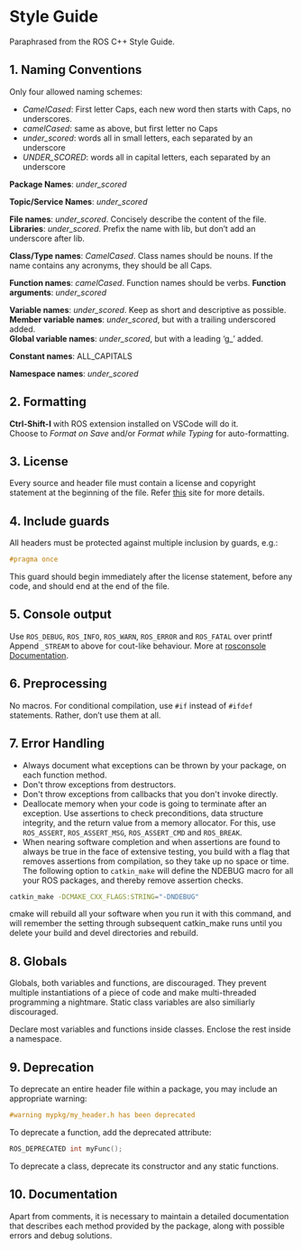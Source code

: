 # Style Guide
Paraphrased from the ROS C++ Style Guide.


## 1. Naming Conventions

Only four allowed naming schemes: 

- *CamelCased*: First letter Caps, each new word then starts with Caps, no underscores. 
- *camelCased*: same as above, but first letter no Caps 
- *under_scored*: words all in small letters, each separated by an underscore 
- *UNDER_SCORED*: words all in capital letters, each separated by an underscore

**Package Names**: *under_scored*

**Topic/Service Names**: *under_scored*

**File names**: *under_scored*. Concisely describe the content of the file.\
**Libraries**: *under_scored*. Prefix the name with lib, but don’t add an underscore after lib.

**Class/Type names**: *CamelCased*. Class names should be nouns.
If the name contains any acronyms, they should be all Caps.

**Function names**: *camelCased*. Function names should be verbs.
**Function arguments**: *under_scored*

**Variable names**: *under_scored*. Keep as short and descriptive as possible.\
**Member variable names**: *under_scored*, but with a trailing underscored added.\
**Global variable names**: *under_scored*, but with a leading ‘g_’ added.

**Constant names**: ALL_CAPITALS

**Namespace names**: *under_scored*


## 2. Formatting

**Ctrl-Shift-I** with ROS extension installed on VSCode will do it.\
Choose to *Format on Save* and/or *Format while Typing* for auto-formatting.

## 3. License

Every source and header file must contain a license and copyright statement at the beginning of the file. Refer [this](https://choosealicense.com/) site for more details.

## 4. Include guards

All headers must be protected against multiple inclusion by guards, e.g.:

```cpp
#pragma once
```

This guard should begin immediately after the license statement, before any code, and should end at the end of the file.

## 5. Console output

Use ```ROS_DEBUG```, ```ROS_INFO```, ```ROS_WARN```, ```ROS_ERROR``` and ```ROS_FATAL``` over printf
Append ```_STREAM``` to above for cout-like behaviour. More at [rosconsole Documentation](http://wiki.ros.org/rosconsole).

## 6. Preprocessing

No macros. For conditional compilation, use ```#if``` instead of ```#ifdef``` statements. Rather, don’t use them at all.

## 7. Error Handling

- Always document what exceptions can be thrown by your package, on each function method.
- Don't throw exceptions from destructors.
- Don't throw exceptions from callbacks that you don't invoke directly.
- Deallocate memory when your code is going to terminate after an exception.
Use assertions to check preconditions, data structure integrity, and the return value from a memory allocator. For this, use ```ROS_ASSERT```, ```ROS_ASSERT_MSG```, ```ROS_ASSERT_CMD``` and ```ROS_BREAK```.
- When nearing software completion and when assertions are found to always be true in the face of extensive testing, you build with a flag that removes assertions from compilation, so they take up no space or time. The following option to ```catkin_make``` will define the NDEBUG macro for all your ROS packages, and thereby remove assertion checks.

```bash
catkin_make -DCMAKE_CXX_FLAGS:STRING="-DNDEBUG"
```

cmake will rebuild all your software when you run it with this command, and will remember the setting through subsequent catkin_make runs until you delete your build and devel directories and rebuild. 

## 8. Globals

Globals, both variables and functions, are discouraged. They prevent multiple instantiations of a piece of code and make multi-threaded programming a nightmare. Static class variables are also similiarly discouraged.

Declare most variables and functions inside classes. Enclose the rest inside a namespace.

## 9. Deprecation

To deprecate an entire header file within a package, you may include an appropriate warning:
```cpp
#warning mypkg/my_header.h has been deprecated
```

To deprecate a function, add the deprecated attribute:
```cpp
ROS_DEPRECATED int myFunc(); 
```

To deprecate a class, deprecate its constructor and any static functions.

## 10. Documentation

Apart from comments, it is necessary to maintain a detailed documentation that describes each method provided by the package, along with possible errors and debug solutions. 
